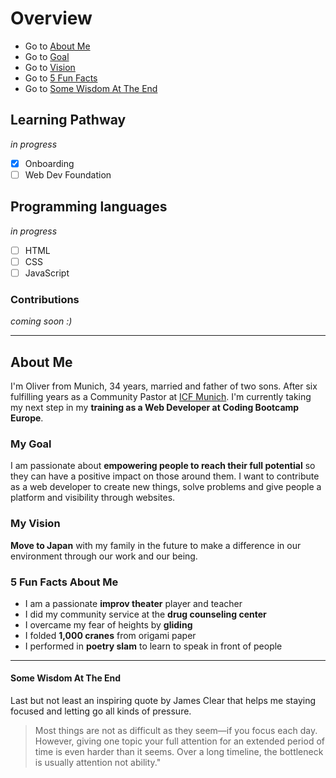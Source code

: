 # Overview
- Go to [About Me](#About-Me)
- Go to [Goal](#My-Goal)
- Go to [Vision](#My-Vision)
- Go to [5 Fun Facts](#5-Fun-Facts-About-Me)
- Go to [Some Wisdom At The End](#Some-Wisdom-At-The-End)

## Learning Pathway
_in progress_
- [x] Onboarding 
- [ ] Web Dev Foundation 

## Programming languages 
_in progress_
- [ ] HTML
- [ ] CSS
- [ ] JavaScript

### Contributions
_coming soon :)_

---

## About Me
I'm Oliver from Munich, 34 years, married and father of two sons. After six fulfilling years as a Community Pastor at [ICF Munich](https://www.icf-muenchen.de/de/). I'm currently taking my next step in my **training as a Web Developer at Coding Bootcamp Europe**.

### My Goal
I am passionate about **empowering people to reach their full potential** so they can have a positive impact on those around them. I want to contribute as a web developer to create new things, solve problems and give people a platform and visibility through websites. 

### My Vision
**Move to Japan** with my family in the future to make a difference in our environment through our work and our being. 

### 5 Fun Facts About Me
- I am a passionate **improv theater** player and teacher
- I did my community service at the **drug counseling center** 
- I overcame my fear of heights by **gliding**
- I folded **1,000 cranes** from origami paper
- I performed in **poetry slam** to learn to speak in front of people

---

#### Some Wisdom At The End
Last but not least an inspiring quote by James Clear that helps me staying focused and letting go all kinds of pressure.
> Most things are not as difficult as they seem—if you focus each day. However, giving one topic your full attention for an extended period of time is even harder than it seems. Over a long timeline, the bottleneck is usually attention not ability."
